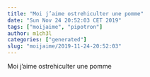 ```yaml
---
title: "Moi j’aime ostrehiculter une pomme"
date: "Sun Nov 24 20:52:03 CET 2019"
tags: ["moijaime", "pipotron"]
author: m1ch3l
categories: ["generated"]
slug: "moijaime/2019-11-24-20:52:03"
---
```


Moi j’aime ostrehiculter une pomme
